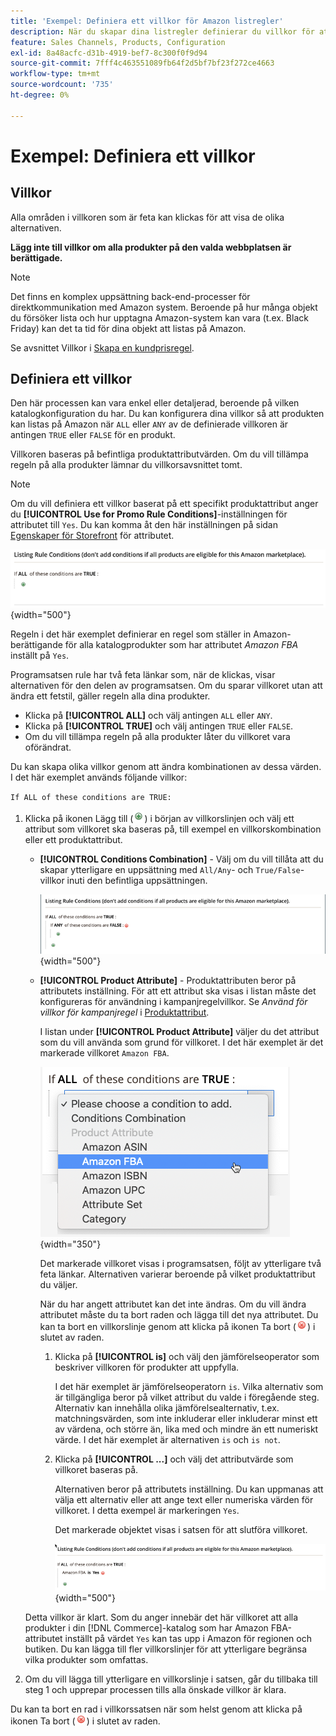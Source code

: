 ```yaml
---
title: 'Exempel: Definiera ett villkor för Amazon listregler'
description: När du skapar dina listregler definierar du villkor för att identifiera de Commerce-katalogprodukter som ska listas på Amazon Marketplace.
feature: Sales Channels, Products, Configuration
exl-id: 8a48acfc-d31b-4919-bef7-8c300f0f9d94
source-git-commit: 7fff4c463551089fb64f2d5bf7bf23f272ce4663
workflow-type: tm+mt
source-wordcount: '735'
ht-degree: 0%

---
```


# Exempel: Definiera ett villkor

## Villkor

Alla områden i villkoren som är feta kan klickas för att visa de olika alternativen.

**Lägg inte till villkor om alla produkter på den valda webbplatsen är berättigade.**

>[!NOTE]
>
>Det finns en komplex uppsättning back-end-processer för direktkommunikation med Amazon system. Beroende på hur många objekt du försöker lista och hur upptagna Amazon-system kan vara (t.ex. Black Friday) kan det ta tid för dina objekt att listas på Amazon.

Se avsnittet Villkor i [Skapa en kundprisregel](https://experienceleague.adobe.com/docs/commerce-admin/marketing/promotions/catalog-rules/price-rules-catalog-create.html).

## Definiera ett villkor

Den här processen kan vara enkel eller detaljerad, beroende på vilken katalogkonfiguration du har. Du kan konfigurera dina villkor så att produkten kan listas på Amazon när `ALL` eller `ANY` av de definierade villkoren är antingen `TRUE` eller `FALSE` för en produkt.

Villkoren baseras på befintliga produktattributvärden. Om du vill tillämpa regeln på alla produkter lämnar du villkorsavsnittet tomt.

>[!NOTE]
>
>Om du vill definiera ett villkor baserat på ett specifikt produktattribut anger du **[!UICONTROL Use for Promo Rule Conditions]**-inställningen för attributet till `Yes`. Du kan komma åt den här inställningen på sidan [Egenskaper för Storefront](https://experienceleague.adobe.com/docs/commerce-admin/catalog/product-attributes/product-attributes-add.html) för attributet.

![Villkor - rad 1](assets/ob-listing-rule-conditions-start.png){width="500"}

Regeln i det här exemplet definierar en regel som ställer in Amazon-berättigande för alla katalogprodukter som har attributet _Amazon FBA_ inställt på `Yes`.

Programsatsen rule har två feta länkar som, när de klickas, visar alternativen för den delen av programsatsen. Om du sparar villkoret utan att ändra ett fetstil, gäller regeln alla dina produkter.

- Klicka på **[!UICONTROL ALL]** och välj antingen `ALL` eller `ANY`.
- Klicka på **[!UICONTROL TRUE]** och välj antingen `TRUE` eller `FALSE`.
- Om du vill tillämpa regeln på alla produkter låter du villkoret vara oförändrat.

Du kan skapa olika villkor genom att ändra kombinationen av dessa värden. I det här exemplet används följande villkor:

`If ALL of these conditions are TRUE:`

1. Klicka på ikonen Lägg till (![Lägg till ikon](assets/btn-add-grn.png)) i början av villkorslinjen och välj ett attribut som villkoret ska baseras på, till exempel en villkorskombination eller ett produktattribut.

   - **[!UICONTROL Conditions Combination]** - Välj om du vill tillåta att du skapar ytterligare en uppsättning med `All/Any`- och `True/False`-villkor inuti den befintliga uppsättningen.

     ![Villkorskombination](assets/ob-conditions-combinations.png){width="500"}

   - **[!UICONTROL Product Attribute]** - Produktattributen beror på attributets inställning. För att ett attribut ska visas i listan måste det konfigureras för användning i kampanjregelvillkor. Se _Använd för villkor för kampanjregel_ i [Produktattribut](https://experienceleague.adobe.com/docs/commerce-admin/catalog/product-attributes/product-attributes.html).

     I listan under **[!UICONTROL Product Attribute]** väljer du det attribut som du vill använda som grund för villkoret. I det här exemplet är det markerade villkoret `Amazon FBA`.

     ![Villkorslinje 2, del 2](assets/ob-condition-attribute-dropdown.png){width="350"}

     Det markerade villkoret visas i programsatsen, följt av ytterligare två feta länkar. Alternativen varierar beroende på vilket produktattribut du väljer.

     När du har angett attributet kan det inte ändras. Om du vill ändra attributet måste du ta bort raden och lägga till det nya attributet. Du kan ta bort en villkorslinje genom att klicka på ikonen Ta bort (![Ta bort](assets/btn-del-red.png)) i slutet av raden.

      1. Klicka på **[!UICONTROL is]** och välj den jämförelseoperator som beskriver villkoren för produkter att uppfylla.

         I det här exemplet är jämförelseoperatorn `is`. Vilka alternativ som är tillgängliga beror på vilket attribut du valde i föregående steg. Alternativ kan innehålla olika jämförelsealternativ, t.ex. matchningsvärden, som inte inkluderar eller inkluderar minst ett av värdena, och större än, lika med och mindre än ett numeriskt värde. I det här exemplet är alternativen `is` och `is not`.

      1. Klicka på **[!UICONTROL ...]** och välj det attributvärde som villkoret baseras på.

         Alternativen beror på attributets inställning. Du kan uppmanas att välja ett alternativ eller att ange text eller numeriska värden för villkoret. I detta exempel är markeringen `Yes`.

         Det markerade objektet visas i satsen för att slutföra villkoret.

         ![Villkorslinje 2, del 3](assets/ob-listing-rule-condition-is.png){width="500"}

   Detta villkor är klart. Som du anger innebär det här villkoret att alla produkter i din [!DNL Commerce]-katalog som har Amazon FBA-attributet inställt på värdet `Yes` kan tas upp i Amazon för regionen och butiken. Du kan lägga till fler villkorslinjer för att ytterligare begränsa vilka produkter som omfattas.

1. Om du vill lägga till ytterligare en villkorslinje i satsen, går du tillbaka till steg 1 och upprepar processen tills alla önskade villkor är klara.

Du kan ta bort en rad i villkorssatsen när som helst genom att klicka på ikonen Ta bort (![Ta bort](assets/btn-del-red.png)) i slutet av raden.
